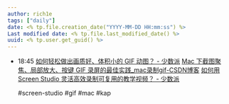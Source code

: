 ```yaml
---
author: rich1e
tags: ["daily"]
date: <% tp.file.creation_date("YYYY-MM-DD HH:mm:ss") %>
Last modified date: <% tp.file.last_modified_date() %>
uuid: <% tp.user.get_guid() %>
---
```


- 18:45 
  [如何轻松做出画质好、体积小的 GIF 动图？ - 少数派](https://sspai.com/post/56289)
  [Mac 下截图聚焦、局部放大、按键 GIF 录屏的最佳实践_mac录制gif-CSDN博客](https://blog.csdn.net/YopenLang/article/details/128858698)
  [如何用 Screen Studio 灵活高效录制可复用的教学视频？ - 少数派](https://sspai.com/post/86574)
  
  #screen-studio #gif #mac #kap  